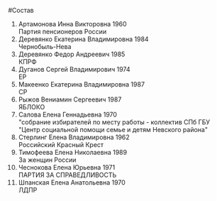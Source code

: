 #Состав
1. Артамонова Инна Викторовна 1960   
    Партия пенсионеров России
2. Деревянко Екатерина Владимировна 1984   
    Чернобыль-Нева
3. Деревянко Федор Андреевич 1985   
    КПРФ
4. Дуганов Сергей Владимирович 1974   
    ЕР
5. Макеенко Екатерина Владимировна 1987   
    СР
6. Рыжов Вениамин Сергеевич 1987   
    ЯБЛОКО
7. Салова Елена Геннадьевна 1970   
    "собрание избирателей по месту работы - коллектив СПб ГБУ "Центр социальной помощи семье и детям Невского района"
8. Стерлинг Елена Владимировна 1962   
    Российский Красный Крест
9. Тимофеева Елена Николаевна 1989   
    За женщин России
10. Чеснокова Елена Юрьевна 1971   
    ПАРТИЯ ЗА СПРАВЕДЛИВОСТЬ
11. Шпанская Елена Анатольевна 1970   
    ЛДПР
